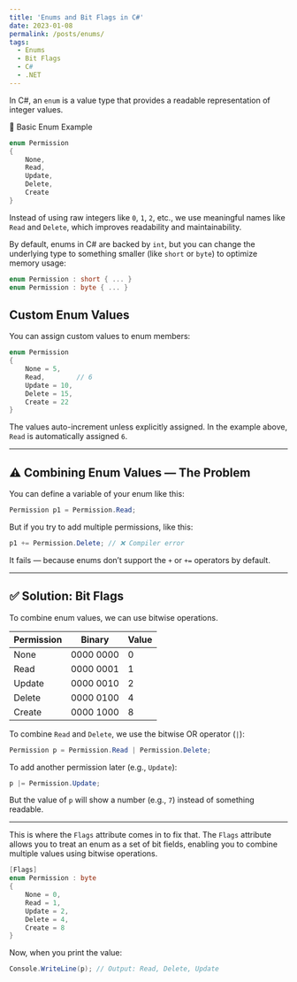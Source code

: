 ```yaml
---
title: 'Enums and Bit Flags in C#'
date: 2023-01-08
permalink: /posts/enums/
tags:
  - Enums
  - Bit Flags
  - C#
  - .NET
---
```


In C#, an `enum` is a value type that provides a readable representation of integer values.


📌 Basic Enum Example
```c#
enum Permission
{
    None,
    Read,
    Update,
    Delete,
    Create
}
```
Instead of using raw integers like `0`, `1`, `2`, etc., we use meaningful names like `Read` and `Delete`, which improves readability and maintainability.

By default, enums in C# are backed by `int`, but you can change the underlying type to something smaller (like `short` or `byte`) to optimize memory usage:

```c#
enum Permission : short { ... }
enum Permission : byte { ... }
```

## Custom Enum Values
You can assign custom values to enum members:
```c#
enum Permission
{
    None = 5,
    Read,        // 6
    Update = 10,
    Delete = 15,
    Create = 22
}
```
The values auto-increment unless explicitly assigned. In the example above, `Read` is automatically assigned `6`.

---
## ⚠️ Combining Enum Values — The Problem

You can define a variable of your enum like this:
```c#
Permission p1 = Permission.Read;
```
But if you try to add multiple permissions, like this:
```c#
p1 += Permission.Delete; // ❌ Compiler error
```
It fails — because enums don’t support the `+` or `+=` operators by default.

---
## ✅ Solution: Bit Flags
To combine enum values, we can use bitwise operations. 

| Permission | Binary      | Value |
|------------|-------------|-------|
| None       | 0000 0000   | 0     |
| Read       | 0000 0001   | 1     |
| Update     | 0000 0010   | 2     |
| Delete     | 0000 0100   | 4     |
| Create     | 0000 1000   | 8     |

To combine `Read` and `Delete`, we use the bitwise OR operator (`|`):
```c#
Permission p = Permission.Read | Permission.Delete;
```
To add another permission later (e.g., `Update`):
```c#
p |= Permission.Update;
```

But the value of `p` will show a number (e.g., `7`) instead of something readable.

---

This is where the `Flags` attribute comes in to fix that.
The `Flags` attribute allows you to treat an enum as a set of bit fields, enabling you to combine multiple values using bitwise operations.

```c#
[Flags]
enum Permission : byte
{
    None = 0,
    Read = 1,
    Update = 2,
    Delete = 4,
    Create = 8
}
```
Now, when you print the value:
```c#
Console.WriteLine(p); // Output: Read, Delete, Update
```